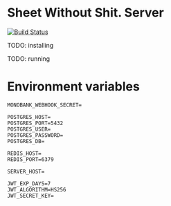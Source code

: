 # Sheet Without Shit. Server

[![Build Status](https://travis-ci.org/SheetWithoutShit/sws-server.svg?branch=master)](https://travis-ci.org/SheetWithoutShit/sws-server)

TODO: installing

TODO: running

# Environment variables
```shell script
MONOBANK_WEBHOOK_SECRET=

POSTGRES_HOST=
POSTGRES_PORT=5432
POSTGRES_USER=
POSTGRES_PASSWORD=
POSTGRES_DB=

REDIS_HOST=
REDIS_PORT=6379

SERVER_HOST=

JWT_EXP_DAYS=7
JWT_ALGORITHM=HS256
JWT_SECRET_KEY=
```
